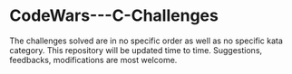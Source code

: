 # CodeWars---C-Challenges

The challenges solved are in no specific order as well as no specific kata category. This repository will be updated time to time. Suggestions, feedbacks, modifications are most welcome. 
